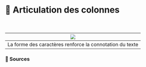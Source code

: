 # 📶 Articulation des colonnes

  
### &nbsp;

|![](links/Typo_Semiotic_01_intro_v2.gif) |
|:---:|
| La forme des caractères renforce la connotation du texte           |



### 📎 Sources

<!-- - **Prénom Nom**  
  *Titre*, 0000 -->

<!-- [^1]: Adrian Frutiger, *Type, Sign, Symbol*, 1980 -->

